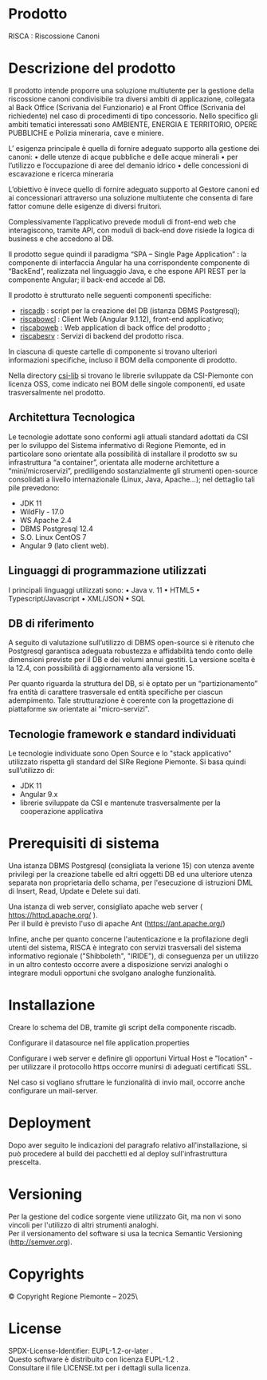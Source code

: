﻿# Prodotto

RISCA : Riscossione Canoni

# Descrizione del prodotto
Il prodotto intende proporre una soluzione multiutente per la gestione della riscossione canoni condivisibile tra diversi ambiti di applicazione, collegata al Back Office (Scrivania del Funzionario) e al Front Office (Scrivania del richiedente) nel caso di procedimenti di tipo concessorio. 
Nello specifico gli ambiti tematici interessati sono AMBIENTE, ENERGIA E TERRITORIO, OPERE PUBBLICHE e  Polizia mineraria, cave e miniere.

L’ esigenza principale è quella di fornire adeguato supporto alla gestione dei canoni: 
•	delle utenze di acque pubbliche e delle acque minerali
•	per l’utilizzo e l’occupazione di aree del demanio idrico
•	delle concessioni di escavazione e ricerca mineraria

L’obiettivo è invece quello di fornire adeguato supporto al Gestore canoni ed ai concessionari attraverso una soluzione multiutente che consenta di fare fattor comune delle esigenze di diversi fruitori.


Complessivamente l’applicativo prevede moduli di front-end web che interagiscono, tramite API, con moduli di back-end dove risiede la logica di business e che accedono al DB.

Il prodotto segue quindi il paradigma “SPA – Single Page Application” : la componente di interfaccia Angular ha una corrispondente componente di “BackEnd”, realizzata nel linguaggio Java, e che espone API REST per la componente Angular; il back-end accede al DB.

Il prodotto è strutturato nelle seguenti componenti specifiche:
- [riscadb]( https://github.com/regione-piemonte/risca/tree/main/riscadb ) : script per la creazione del DB (istanza DBMS Postgresql);
- [riscabowcl]( https://github.com/regione-piemonte/risca/tree/main/riscabowcl ) : Client Web (Angular 9.1.12), front-end applicativo;
- [riscaboweb]( https://github.com/regione-piemonte/risca/tree/main/riscaboweb ) : Web application di back office del prodotto				;
- [riscabesrv]( https://github.com/regione-piemonte/risca/tree/main/riscabesrv ) : Servizi di backend del prodotto risca.


In ciascuna di queste cartelle di componente si trovano ulteriori informazioni specifiche, incluso il BOM della componente di prodotto.

Nella directory [csi-lib]( https://github.com/regione-piemonte/ ) si trovano le librerie sviluppate da CSI-Piemonte con licenza OSS, come indicato nei BOM delle singole componenti, ed usate trasversalmente nel prodotto.

## Architettura Tecnologica

Le tecnologie adottate sono conformi agli attuali standard adottati da CSI per lo sviluppo del Sistema infermativo di Regione Piemonte, ed in particolare sono orientate alla possibilità di installare il prodotto sw su infrastruttura “a container”, orientata alle moderne architetture a “mini/microservizi”, prediligendo sostanzialmente gli strumenti open-source consolidati a livello internazionale (Linux, Java, Apache…); nel dettaglio tali pile prevedono:

- JDK 11
- WildFly - 17.0
- WS Apache 2.4
- DBMS Postgresql 12.4
- S.O. Linux CentOS 7
- Angular 9 (lato client web).

## Linguaggi di programmazione utilizzati

I principali linguaggi utilizzati sono:
•	Java v. 11
•	HTML5
•	Typescript/Javascript
•	XML/JSON
•	SQL

## DB di riferimento

A seguito di valutazione sull’utilizzo di DBMS open-source si è ritenuto che Postgresql garantisca adeguata robustezza e affidabilità tendo conto delle dimensioni previste per il DB e dei volumi annui gestiti.
La versione scelta è la 12.4, con possibilità di aggiornamento alla versione 15.

Per quanto riguarda la struttura del DB, si è optato per un “partizionamento” fra entità di carattere trasversale ed entità specifiche per ciascun adempimento. Tale strutturazione è coerente con la progettazione di piattaforme sw orientate ai "micro-servizi".

## Tecnologie framework e standard individuati
Le tecnologie individuate sono Open Source e lo "stack applicativo" utilizzato rispetta gli standard del SIRe Regione Piemonte. Si basa quindi sull’utilizzo di:

- JDK 11
- Angular 9.x
- librerie sviluppate da CSI e mantenute trasversalmente per la cooperazione applicativa


# Prerequisiti di sistema

Una istanza DBMS Postgresql (consigliata la verione 15) con utenza avente privilegi per la creazione tabelle ed altri oggetti DB  ed una ulteriore utenza separata non proprietaria dello schama, per l'esecuzione di istruzioni DML di Insert, Read, Update e Delete sui dati.

Una istanza di web server, consigliato apache web server ( https://httpd.apache.org/ ).\
Per il build è previsto l'uso di apache Ant (https://ant.apache.org/)

Infine, anche per quanto concerne l'autenticazione e la profilazione degli utenti del sistema, RISCA è integrato con servizi trasversali del sistema informativo regionale ("Shibboleth", "IRIDE"), di conseguenza per un utilizzo in un altro contesto occorre avere a disposizione servizi analoghi o integrare moduli opportuni che svolgano analoghe funzionalità.
 

# Installazione

Creare lo schema del DB, tramite gli script della componente riscadb.
 
Configurare il datasource nel file application.properties 

Configurare i web server e definire gli opportuni Virtual Host e "location" - per utilizzare il protocollo https occorre munirsi di adeguati certificati SSL.

Nel caso si vogliano sfruttare le funzionalità di invio mail, occorre anche configurare un mail-server.


# Deployment

Dopo aver seguito le indicazioni del paragrafo relativo all'installazione, si può procedere al build dei pacchetti ed al deploy sull'infrastruttura prescelta.


# Versioning
Per la gestione del codice sorgente viene utilizzato Git, ma non vi sono vincoli per l'utilizzo di altri strumenti analoghi.\
Per il versionamento del software si usa la tecnica Semantic Versioning (http://semver.org).


# Copyrights
© Copyright Regione Piemonte – 2025\


# License

SPDX-License-Identifier: EUPL-1.2-or-later .\
Questo software è distribuito con licenza EUPL-1.2 .\
Consultare il file LICENSE.txt per i dettagli sulla licenza.